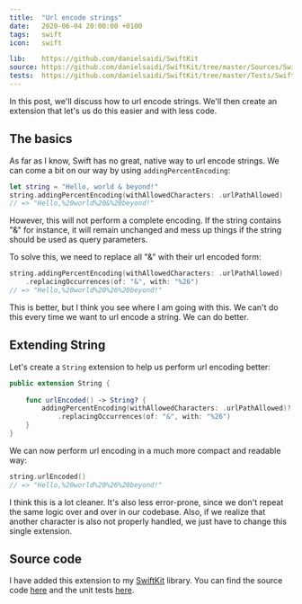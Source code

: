 ```yaml
---
title:  "Url encode strings"
date:   2020-06-04 20:00:00 +0100
tags:   swift
icon:   swift

lib:    https://github.com/danielsaidi/SwiftKit
source: https://github.com/danielsaidi/SwiftKit/tree/master/Sources/SwiftKit/Extensions/String
tests:  https://github.com/danielsaidi/SwiftKit/tree/master/Tests/SwiftKitTests/Extensions/String
---
```


In this post, we'll discuss how to url encode strings. We'll then create an extension that let's us do this easier and with less code.


## The basics

As far as I know, Swift has no great, native way to url encode strings. We can come a bit on our way by using `addingPercentEncoding`:

```swift
let string = "Hello, world & beyond!"
string.addingPercentEncoding(withAllowedCharacters: .urlPathAllowed)
// => "Hello,%20world%20&%20beyond!"
```

However, this will not perform a complete encoding. If the string contains "&" for instance, it will remain unchanged and mess up things if the string should be used as query parameters.

To solve this, we need to replace all "&" with their url encoded form:

```swift
string.addingPercentEncoding(withAllowedCharacters: .urlPathAllowed)
    .replacingOccurrences(of: "&", with: "%26")
// => "Hello,%20world%20%26%20beyond!"
```

This is better, but I think you see where I am going with this. We can't do this every time we want to url encode a string. We can do better.


## Extending String

Let's create a `String` extension to help us perform url encoding better:

```swift
public extension String {
    
    func urlEncoded() -> String? {
        addingPercentEncoding(withAllowedCharacters: .urlPathAllowed)?
            .replacingOccurrences(of: "&", with: "%26")
    }
}
```

We can now perform url encoding in a much more compact and readable way:

```swift
string.urlEncoded()
// => "Hello,%20world%20%26%20beyond!"
```

I think this is a lot cleaner. It's also less error-prone, since we don't repeat the same logic over and over in our codebase. Also, if we realize that another character is also not properly handled, we just have to change this single extension.


## Source code

I have added this extension to my [SwiftKit]({{page.lib}}) library. You can find the source code [here]({{page.source}}) and the unit tests [here]({{page.tests}}).